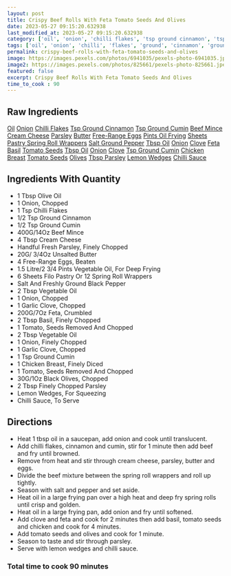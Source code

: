 ```yaml
---
layout: post
title: Crispy Beef Rolls With Feta Tomato Seeds And Olives
date: 2023-05-27 09:15:20.632938
last_modified_at: 2023-05-27 09:15:20.632938
category: ['oil', 'onion', 'chilli flakes', 'tsp ground cinnamon', 'tsp ground cumin', 'beef mince', 'cream cheese', 'parsley', 'butter', 'free-range eggs', 'pints oil frying', 'sheets pastry spring roll wrappers', 'salt ground pepper', 'tbsp oil', 'onion', 'clove', 'feta', 'basil', 'tomato seeds', 'tbsp oil', 'onion', 'clove', 'tsp ground cumin', 'chicken breast', 'tomato seeds', 'olives', 'tbsp parsley', 'lemon wedges', 'chilli sauce']
tags: ['oil', 'onion', 'chilli', 'flakes', 'ground', 'cinnamon', 'ground', 'cumin', 'beef', 'mince', 'cream', 'cheese', 'parsley', 'butter', 'free-range', 'eggs', 'pints', 'oil', 'frying', 'sheets', 'pastry', 'spring', 'roll', 'wrappers', 'salt', 'ground', 'pepper', 'oil', 'onion', 'clove', 'feta', 'basil', 'tomato', 'seeds', 'oil', 'onion', 'clove', 'ground', 'cumin', 'chicken', 'breast', 'tomato', 'seeds', 'olives', 'parsley', 'lemon', 'wedges', 'chilli', 'sauce']
permalink: crispy-beef-rolls-with-feta-tomato-seeds-and-olives
image: https://images.pexels.com/photos/6941035/pexels-photo-6941035.jpeg?auto=compress&cs=tinysrgb&h=650&w=940
image2: https://images.pexels.com/photos/825661/pexels-photo-825661.jpeg?auto=compress&cs=tinysrgb&h=650&w=940
featured: false
excerpt: Crispy Beef Rolls With Feta Tomato Seeds And Olives
time_to_cook : 90
---
```

<h2>Raw Ingredients</h2>
<a href="#" class="badge badge-light">Oil</a> <a href="#" class="badge badge-light">Onion</a> <a href="#" class="badge badge-light">Chilli Flakes</a> <a href="#" class="badge badge-light">Tsp Ground Cinnamon</a> <a href="#" class="badge badge-light">Tsp Ground Cumin</a> <a href="#" class="badge badge-light">Beef Mince</a> <a href="#" class="badge badge-light">Cream Cheese</a> <a href="#" class="badge badge-light">Parsley</a> <a href="#" class="badge badge-light">Butter</a> <a href="#" class="badge badge-light">Free-Range Eggs</a> <a href="#" class="badge badge-light">Pints Oil Frying</a> <a href="#" class="badge badge-light">Sheets Pastry Spring Roll Wrappers</a> <a href="#" class="badge badge-light">Salt Ground Pepper</a> <a href="#" class="badge badge-light">Tbsp Oil</a> <a href="#" class="badge badge-light">Onion</a> <a href="#" class="badge badge-light">Clove</a> <a href="#" class="badge badge-light">Feta</a> <a href="#" class="badge badge-light">Basil</a> <a href="#" class="badge badge-light">Tomato Seeds</a> <a href="#" class="badge badge-light">Tbsp Oil</a> <a href="#" class="badge badge-light">Onion</a> <a href="#" class="badge badge-light">Clove</a> <a href="#" class="badge badge-light">Tsp Ground Cumin</a> <a href="#" class="badge badge-light">Chicken Breast</a> <a href="#" class="badge badge-light">Tomato Seeds</a> <a href="#" class="badge badge-light">Olives</a> <a href="#" class="badge badge-light">Tbsp Parsley</a> <a href="#" class="badge badge-light">Lemon Wedges</a> <a href="#" class="badge badge-light">Chilli Sauce</a> 

<h2>Ingredients With Quantity </h2>
<ul><li>1 Tbsp Olive Oil</li><li>1 Onion, Chopped</li><li>1 Tsp Chilli Flakes</li><li> 1/2 Tsp Ground Cinnamon</li><li> 1/2 Tsp Ground Cumin</li><li>400G/14Oz Beef Mince</li><li>4 Tbsp Cream Cheese</li><li>Handful Fresh Parsley, Finely Chopped</li><li>20G/ 3/4Oz Unsalted Butter</li><li>4 Free-Range Eggs, Beaten</li><li>1.5 Litre/2 3/4 Pints Vegetable Oil, For Deep Frying</li><li>6 Sheets Filo Pastry Or 12 Spring Roll Wrappers</li><li>Salt And Freshly Ground Black Pepper</li><li>2 Tbsp Vegetable Oil</li><li>1 Onion, Chopped</li><li>1 Garlic Clove, Chopped</li><li>200G/7Oz Feta, Crumbled</li><li>2 Tbsp Basil, Finely Chopped</li><li>1 Tomato, Seeds Removed And Chopped</li><li>2 Tbsp Vegetable Oil</li><li>1 Onion, Finely Chopped</li><li>1 Garlic Clove, Chopped</li><li>1 Tsp Ground Cumin</li><li>1 Chicken Breast, Finely Diced</li><li>1 Tomato, Seeds Removed And Chopped</li><li>30G/1Oz Black Olives, Chopped</li><li>2 Tbsp Finely Chopped Parsley</li><li>Lemon Wedges, For Squeezing</li><li>Chilli Sauce, To Serve</li></ul>

<h2>Directions</h2>
<ul><li>Heat 1 tbsp oil in a saucepan, add onion and cook until translucent. </li><li>Add chilli flakes, cinnamon and cumin, stir for 1 minute then add beef and fry until browned. </li><li>Remove from heat and stir through cream cheese, parsley, butter and eggs. </li><li>Divide the beef mixture between the spring roll wrappers and roll up tightly. </li><li>Season with salt and pepper and set aside. </li><li>Heat oil in a large frying pan over a high heat and deep fry spring rolls until crisp and golden. </li><li>Heat oil in a large frying pan, add onion and fry until softened. </li><li>Add clove and feta and cook for 2 minutes then add basil, tomato seeds and chicken and cook for 4 minutes. </li><li>Add tomato seeds and olives and cook for 1 minute. </li><li>Season to taste and stir through parsley. </li><li>Serve with lemon wedges and chilli sauce. </li></ul>

<h3>Total time to cook 90 minutes</h3>